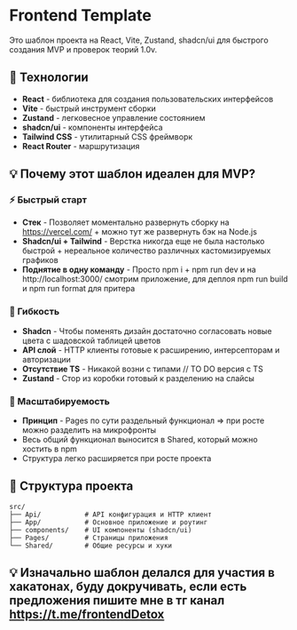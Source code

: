 # Frontend Template

Это шаблон проекта на React, Vite, Zustand, shadcn/ui для быстрого создания MVP и проверок теорий 1.0v.

## 🚀 Технологии

- **React** - библиотека для создания пользовательских интерфейсов
- **Vite** - быстрый инструмент сборки
- **Zustand** - легковесное управление состоянием
- **shadcn/ui** - компоненты интерфейса
- **Tailwind CSS** - утилитарный CSS фреймворк
- **React Router** - маршрутизация

## 💡 Почему этот шаблон идеален для MVP?

### ⚡ Быстрый старт

- **Стек** - Позволяет моментально развернуть сборку на https://vercel.com/ + можно тут же развернуть бэк на Node.js
- **Shadcn/ui + Tailwind** - Верстка никогда еще не была настолько быстрой + нереальное количество различных кастомизируемых графиков
- **Поднятие в одну команду** - Просто npm i + npm run dev и на http://localhost:3000/ смотрим приложение, для деплоя npm run build и npm run format для притера

### 🧩 Гибкость

- **Shadcn** - Чтобы поменять дизайн достаточно согласовать новые цвета с шадовской таблицей цветов
- **API слой** - HTTP клиенты готовые к расширению, интерсепторам и авторизации
- **Отсутствие TS** - Никакой возни с типами // TO DO версия с TS
- **Zustand** - Стор из коробки готовый к разделению на слайсы

### 🔄 Масштабируемость

- **Принцип** - Pages по сути раздельный функционал => при росте можно разделить на микрофронты
- Весь общий функционал выносится в Shared, который можно хостить в npm
- Структура легко расширяется при росте проекта

## 📁 Структура проекта

```
src/
├── Api/           # API конфигурация и HTTP клиент
├── App/           # Основное приложение и роутинг
├── components/    # UI компоненты (shadcn/ui)
├── Pages/         # Страницы приложения
└── Shared/        # Общие ресурсы и хуки
```

## 💡 Изначально шаблон делался для участия в хакатонах, буду докручивать, если есть предложения пишите мне в тг канал https://t.me/frontendDetox
